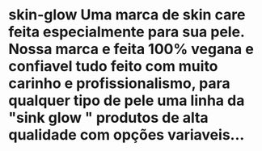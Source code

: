 # skin-glow                                                                                                                                                                                                                                                                                                                                                                                                                                                                                                              Uma marca de skin care feita especialmente para sua pele.                                                                                                                                                                                                                                                                                                                                                                                                                                                       Nossa marca e feita 100% vegana e confiavel tudo feito com muito carinho e profissionalismo, para qualquer tipo de pele uma linha da "sink glow "  produtos de alta qualidade com opções variaveis...
